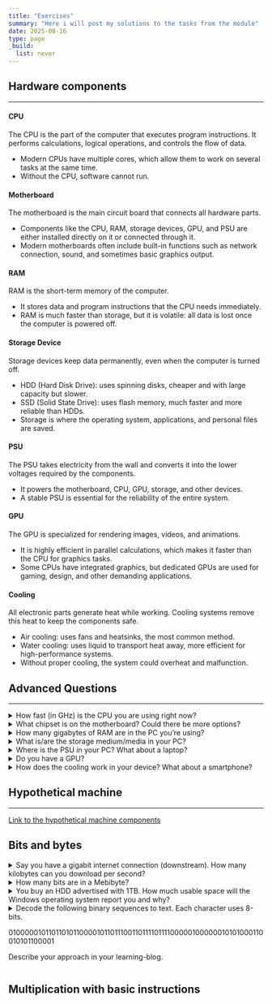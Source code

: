 ```yaml
---
title: "Exercises"
summary: "Here i will post my solutions to the tasks from the module"
date: 2025-08-16
type: page
_build:
  list: never
---
```



## Hardware components
---

#### CPU  
The CPU is the part of the computer that executes program instructions. It performs calculations, logical operations, and controls the flow of data.  
- Modern CPUs have multiple cores, which allow them to work on several tasks at the same time.  
- Without the CPU, software cannot run.  

#### Motherboard 
The motherboard is the main circuit board that connects all hardware parts.  
- Components like the CPU, RAM, storage devices, GPU, and PSU are either installed directly on it or connected through it.  
- Modern motherboards often include built-in functions such as network connection, sound, and sometimes basic graphics output.  

#### RAM 
RAM is the short-term memory of the computer.  
- It stores data and program instructions that the CPU needs immediately.  
- RAM is much faster than storage, but it is volatile: all data is lost once the computer is powered off.  

#### Storage Device  
Storage devices keep data permanently, even when the computer is turned off.  
- HDD (Hard Disk Drive): uses spinning disks, cheaper and with large capacity but slower.  
- SSD (Solid State Drive): uses flash memory, much faster and more reliable than HDDs.  
- Storage is where the operating system, applications, and personal files are saved.  

#### PSU  
The PSU takes electricity from the wall and converts it into the lower voltages required by the components.  
- It powers the motherboard, CPU, GPU, storage, and other devices.  
- A stable PSU is essential for the reliability of the entire system.  

#### GPU  
The GPU is specialized for rendering images, videos, and animations.  
- It is highly efficient in parallel calculations, which makes it faster than the CPU for graphics tasks.  
- Some CPUs have integrated graphics, but dedicated GPUs are used for gaming, design, and other demanding applications.  

#### Cooling  
All electronic parts generate heat while working. Cooling systems remove this heat to keep the components safe.  
- Air cooling: uses fans and heatsinks, the most common method.  
- Water cooling: uses liquid to transport heat away, more efficient for high-performance systems.  
- Without proper cooling, the system could overheat and malfunction.  

## Advanced Questions
---

<details>
  <summary>How fast (in GHz) is the CPU you are using right now?</summary>
  <p>4.4GHz</p>
</details>

<details>
  <summary>What chipset is on the motherboard? Could there be more options?</summary>
  <p>Apple M4 SoC, no alternatives for laptops because everything is already integrated in one chip</p>
</details>

<details>
  <summary>How many gigabytes of RAM are in the PC you’re using?</summary>
  <p>24GB </p>
</details>

<details>
  <summary>What is/are the storage medium/media in your PC?</summary>
  <p>SSD, 512GB</p>
</details>

<details>
  <summary>Where is the PSU in your PC? What about a laptop?</summary>
  <p>Laptop has an external power adapter, PC has an internal PSU</p>
</details>

<details>
  <summary>Do you have a GPU?</summary>
  <p>Yes, it is integrated in the chip</p>
</details>

<details>
  <summary>How does the cooling work in your device? What about a smartphone?</summary>
  <p>This laptop has no fan and has a passive cooling system with heatsink. Same system goes fot smartphones</p>
</details>

## Hypothetical machine
---

[Link to the hypothetical machine components](https://www.galaxus.ch/en/shoplist/show/CfDJ8KEwk7Q9MilFpMKq1D7DsMYZHMzdi6N0nHtamDe5NRsTGKuaTQzHPAtoqvRUC12oqlu1W7KiygJGgfElHFwuULBD0t1MmHeDoXrc9kJbzqwlZGMPJg1c3iRPtvPAGZ8ZDA)

## Bits and bytes

<details>
  <summary>Say you have a gigabit internet connection (downstream). How many kilobytes can you download per second?​</summary>
  <p>A gigabit is 1,000,000,000 bits/sec. Divide by 8 = 125,000,000 bytes/sec, which is about 122,070 KB/sec</p>
</details>

<details>
  <summary>How many bits are in a Mebibyte? </summary>
  <p>One Mebibyte = 2^20 bytes = 1,048,576 bytes. In bits: 1,048,576 × 8 = 8,388,608 bits</p>
</details>

<details>
  <summary>You buy an HDD advertised with 1TB. How much usable space will the Windows operating system report you and why?​</summary>
  <p>The drive shows about 931 GB usable. The difference comes from decimal vs binary units​</p>
</details>

<details>
  <summary>Decode the following binary sequences to text. Each character uses 8-bits. ​

01000001011011010110000101101110011011110111100000100000010101000110010101100001

Describe your approach in your learning-blog.​</summary>
  <p>I divided the long binary sequence into separate 8-bit chunks, since each ASCII character is stored in 8 bits. Then I translated each 8-bit value with the ASCII table into its corresponding letter, putting all characters together gave me the text “Amanox Tea”​</p>
</details>

## Multiplication with basic instructions
